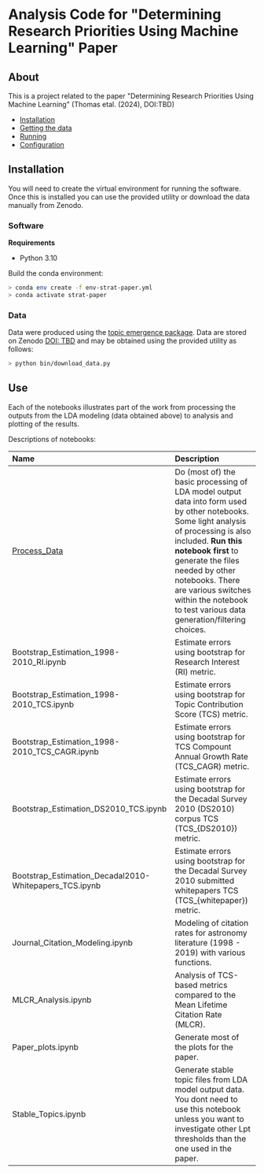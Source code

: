 # Analysis Code for "Determining Research Priorities Using Machine Learning" Paper 

## About
This is a project related to the paper "Determining Research Priorities Using Machine Learning" (Thomas etal. (2024), DOI:TBD) 

- [Installation](#installation)
- [Getting the data](#getting-the-data)
- [Running](#running)
- [Configuration](#configuration)


## Installation

You will need to create the virtual environment for running the software. Once this is installed you can use the provided utility or download the data manually from Zenodo.

### Software 
**Requirements**
- Python 3.10

Build the conda environment:
```bash
> conda env create -f env-strat-paper.yml
> conda activate strat-paper
```

### Data 

Data were produced using the [topic emergence package](https://github.com/abuonomo/topic-emergence-ADS).  Data are stored on Zenodo [DOI: TBD](https://zenodo.org/) and may be obtained using the provided utility as follows:

```bash
> python bin/download_data.py
``` 

## Use

Each of the notebooks illustrates part of the work from processing the outputs from the LDA modeling (data obtained above) to analysis and plotting of the results. 

Descriptions of notebooks:

| Name | Description |
| :--- | :---------- | 
| [Process\_Data](notebooks/Process_Data.ipynb) | Do (most of) the basic processing of LDA model output data into form used by other notebooks. Some light analysis of processing is also included. **Run this notebook first** to generate the files needed by other notebooks. There are various switches within the notebook to test various data generation/filtering choices. |  
| Bootstrap\_Estimation\_1998-2010\_RI.ipynb      | Estimate errors using bootstrap for Research Interest (RI) metric. |  
| Bootstrap\_Estimation\_1998-2010\_TCS.ipynb     | Estimate errors using bootstrap for Topic Contribution Score (TCS) metric. |  
| Bootstrap\_Estimation\_1998-2010\_TCS\_CAGR.ipynb| Estimate errors using bootstrap for TCS Compount Annual Growth Rate (TCS\_CAGR) metric. | 
| Bootstrap\_Estimation\_DS2010\_TCS.ipynb        | Estimate errors using bootstrap for the Decadal Survey 2010 (DS2010) corpus TCS (TCS_{DS2010}) metric. | 
| Bootstrap\_Estimation\_Decadal2010-Whitepapers\_TCS.ipynb | Estimate errors using bootstrap for the Decadal Survey 2010 submitted whitepapers TCS (TCS_{whitepaper}) metric. | 
| Journal\_Citation\_Modeling.ipynb | Modeling of citation rates for astronomy literature (1998 - 2019) with various functions. | 
| MLCR\_Analysis.ipynb | Analysis of TCS-based metrics compared to the Mean Lifetime Citation Rate (MLCR). | 
| Paper\_plots.ipynb | Generate most of the plots for the paper. |  
| Stable\_Topics.ipynb | Generate stable topic files from LDA model output data. You dont need to use this notebook unless you want to investigate other Lpt thresholds than the one used in the paper. |  


